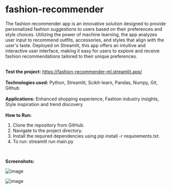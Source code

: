 # fashion-recommender

The fashion recommender app is an innovative solution designed to provide personalized fashion suggestions to users based on their preferences and style choices. Utilizing the power of machine learning, the app analyzes user input to recommend outfits, accessories, and styles that align with the user's taste. Deployed on Streamlit, this app offers an intuitive and interactive user interface, making it easy for users to explore and receive fashion recommendations tailored to their unique preferences. <br><br>

**Test the project:** https://fashion-recommender-ml.streamlit.app/
<br><br>
**Technologies used:** Python, Streamlit, Scikit-learn, Pandas, Numpy, Git, Github
<br><br>
**Applications:** Enhanced shopping experience, Fashion industry insights, Style inspiration and trend discovery
<br><br>
**How to Run:**
1. Clone the repository from GitHub.
2. Navigate to the project directory.
3. Install the required dependencies using pip install -r requirements.txt.
4. To run: streamlit run main.py
<br>

**Screenshots:**

![image](https://github.com/jeetchoudhari/fashion-recommender/assets/41011755/95a665c1-a569-4481-975c-2968d805bebe)

![image](https://github.com/jeetchoudhari/fashion-recommender/assets/41011755/0f4587c2-3591-4668-8280-9a57bc0b9a5a)
